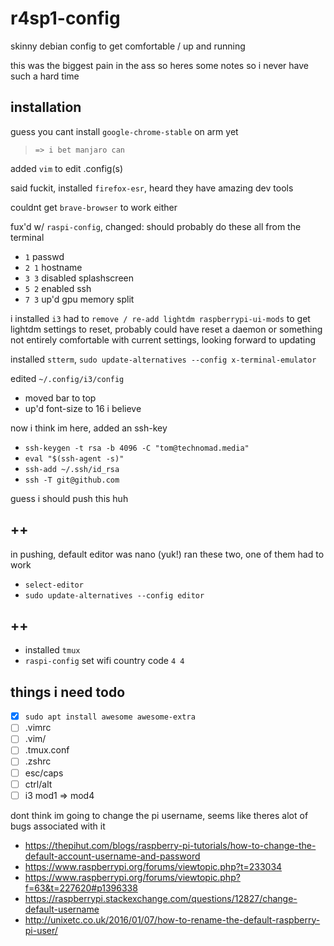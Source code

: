 # r4sp1-config
skinny debian config to get comfortable / up and running

this was the biggest pain in the ass
so heres some notes so i never have such a hard time

## installation
guess you cant install `google-chrome-stable` on arm yet

>	`=> i bet manjaro can`

added `vim` to edit .config(s)

said fuckit, installed `firefox-esr`, heard they have amazing dev tools

couldnt get `brave-browser` to work either

fux'd w/ `raspi-config`, changed: 
should probably do these all from the terminal

-	`1` passwd 
-	`2 1` hostname
-	`3 3` disabled splashscreen
-	`5 2` enabled ssh
-	`7 3` up'd gpu memory split

i installed `i3`
had to `remove / re-add lightdm raspberrypi-ui-mods` to get lightdm settings to reset,
probably could have reset a daemon or something
not entirely comfortable with current settings, looking forward to updating

installed `stterm`, `sudo update-alternatives --config x-terminal-emulator`

edited `~/.config/i3/config`

-	moved bar to top
-	up'd font-size to 16 i believe

now i think im here, 
added an ssh-key

-	`ssh-keygen -t rsa -b 4096 -C "tom@technomad.media"`
-	`eval "$(ssh-agent -s)"`
-	`ssh-add ~/.ssh/id_rsa`
-	`ssh -T git@github.com`

guess i should push this huh

## ++
in pushing, default editor was nano (yuk!) ran these two, one of them had to work 

-	`select-editor`
-	`sudo update-alternatives --config editor`

## ++
-	installed `tmux`
-	`raspi-config` set wifi country code `4 4`

## things i need todo

- [x] `sudo apt install awesome awesome-extra`
- [ ] .vimrc
- [ ] .vim/
- [ ] .tmux.conf
- [ ] .zshrc
- [ ] esc/caps
- [ ] ctrl/alt
- [ ] i3 mod1 => mod4

dont think im going to change the pi username, seems like theres alot of bugs associated with it

-	https://thepihut.com/blogs/raspberry-pi-tutorials/how-to-change-the-default-account-username-and-password
-	https://www.raspberrypi.org/forums/viewtopic.php?t=233034
-	https://www.raspberrypi.org/forums/viewtopic.php?f=63&t=227620#p1396338
-	https://raspberrypi.stackexchange.com/questions/12827/change-default-username
-	http://unixetc.co.uk/2016/01/07/how-to-rename-the-default-raspberry-pi-user/

